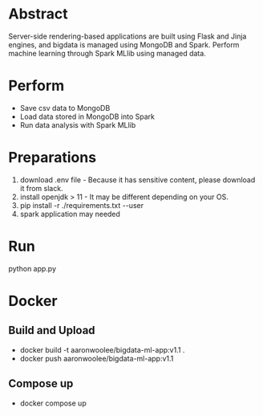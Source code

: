 # Abstract
Server-side rendering-based applications are built using Flask and Jinja engines, and bigdata is managed using MongoDB and Spark. Perform machine learning through Spark MLlib using managed data.

# Perform
- Save csv data to MongoDB
- Load data stored in MongoDB into Spark
- Run data analysis with Spark MLlib

# Preparations
1. download .env file - Because it has sensitive content, please download it from slack.
2. install openjdk > 11 - It may be different depending on your OS.
3. pip install -r ./requirements.txt --user
4. spark application may needed

# Run
python app.py

# Docker

## Build and Upload

- docker build -t aaronwoolee/bigdata-ml-app:v1.1 .
- docker push aaronwoolee/bigdata-ml-app:v1.1

## Compose up
- docker compose up
